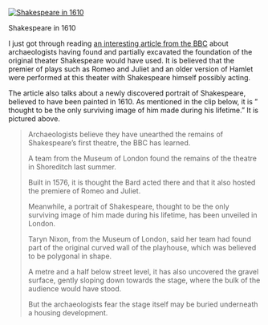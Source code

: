 [![Shakespeare in 1610](_45549468_shakespeare_getty226b.jpg "Shakespeare")](https://www.historyrhymes.info/2009/03/09/original-shakespeare-theater-found/_45549468_shakespeare_getty226b/)

Shakespeare in 1610

I just got through reading [an interesting article from the BBC](http://news.bbc.co.uk/2/hi/uk_news/7931823.stm) about archaeologists having found and partially excavated the foundation of the original theater Shakespeare would have used. It is believed that the premier of plays such as Romeo and Juliet and an older version of Hamlet were performed at this theater with Shakespeare himself possibly acting.

The article also talks about a newly discovered portrait of Shakespeare, believed to have been painted in 1610. As mentioned in the clip below, it is ” thought to be the only surviving image of him made during his lifetime.” It is pictured above.

> Archaeologists believe they have unearthed the remains of Shakespeare’s first theatre, the BBC has learned.
> 
> A team from the Museum of London found the remains of the theatre in Shoreditch last summer.
> 
> Built in 1576, it is thought the Bard acted there and that it also hosted the premiere of Romeo and Juliet.
> 
> Meanwhile, a portrait of Shakespeare, thought to be the only surviving image of him made during his lifetime, has been unveiled in London.
> 
> Taryn Nixon, from the Museum of London, said her team had found part of the original curved wall of the playhouse, which was believed to be polygonal in shape.
> 
> A metre and a half below street level, it has also uncovered the gravel surface, gently sloping down towards the stage, where the bulk of the audience would have stood.
> 
> But the archaeologists fear the stage itself may be buried underneath a housing development.